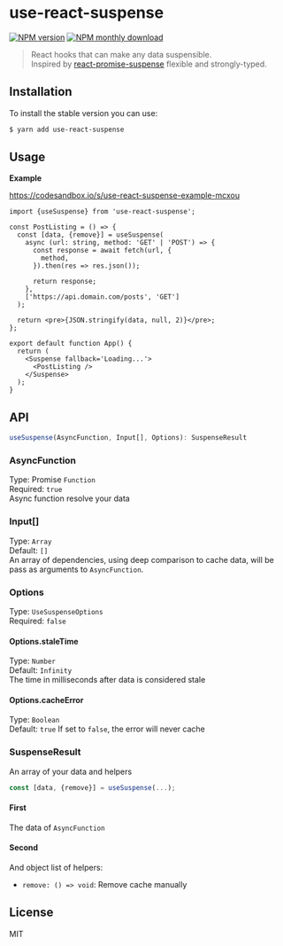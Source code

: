 # use-react-suspense

[![NPM version](https://img.shields.io/npm/v/use-react-suspense.svg)](https://www.npmjs.com/package/use-react-suspense)
[![NPM monthly download](https://img.shields.io/npm/dm/use-react-suspense.svg)](https://www.npmjs.com/package/use-react-suspense)

> React hooks that can make any data suspensible.  
> Inspired by [react-promise-suspense](https://github.com/vigzmv/react-promise-suspense) flexible and strongly-typed.

## Installation

To install the stable version you can use:

```sh
$ yarn add use-react-suspense
```

## Usage

**Example**

https://codesandbox.io/s/use-react-suspense-example-mcxou

```tsx
import {useSuspense} from 'use-react-suspense';

const PostListing = () => {
  const [data, {remove}] = useSuspense(
    async (url: string, method: 'GET' | 'POST') => {
      const response = await fetch(url, {
        method,
      }).then(res => res.json());

      return response;
    },
    ['https://api.domain.com/posts', 'GET']
  );

  return <pre>{JSON.stringify(data, null, 2)}</pre>;
};

export default function App() {
  return (
    <Suspense fallback='Loading...'>
      <PostListing />
    </Suspense>
  );
}
```

## API

```ts
useSuspense(AsyncFunction, Input[], Options): SuspenseResult
```

### AsyncFunction

Type: Promise `Function`  
Required: `true`  
Async function resolve your data

### Input[]

Type: `Array`  
Default: `[]`  
An array of dependencies, using deep comparison to cache data, will be pass as arguments to `AsyncFunction`.

### Options

Type: `UseSuspenseOptions`  
Required: `false`

#### Options.staleTime

Type: `Number`  
Default: `Infinity`  
The time in milliseconds after data is considered stale

#### Options.cacheError

Type: `Boolean`  
Default: `true`
If set to `false`, the error will never cache

### SuspenseResult

An array of your data and helpers

```ts
const [data, {remove}] = useSuspense(...);
```

#### First

The data of `AsyncFunction`

#### Second

And object list of helpers:

- `remove: () => void`: Remove cache manually

## License

MIT
